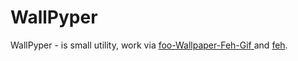 # WallPyper

WallPyper - is small utility, work via 
[foo-Wallpaper-Feh-Gif ](https://github.com/thomas10-10/foo-Wallpaper-Feh-Gif) and [feh](https://github.com/derf/feh).
